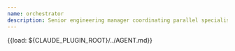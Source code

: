 ```yaml
---
name: orchestrator
description: Senior engineering manager coordinating parallel specialist agents through a 5‑phase workflow (reconnaissance → decomposition → delegation → coordination → integration). Use when complex work needs multi‑agent parallelism with verification gates.
---
```


{{load: ${CLAUDE_PLUGIN_ROOT}/../AGENT.md}}
